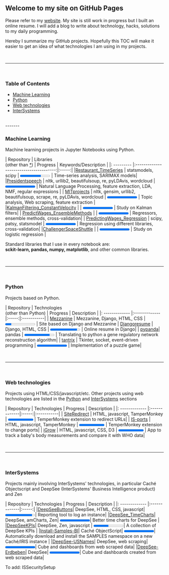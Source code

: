 <!--<style>
.markdown-body table {
    display: block;
    width: 100%;
    overflow: auto;
}
td:nth-child(1) {  
  width:250px;
}
td:nth-child(2) {  
  width:250px;
}
td:nth-child(3) {  
  width:100px;
}
</style>
-->
## Welcome to my site on GitHub Pages

Please refer to my [website](https://aless80.pythonanywhere.com/). My site is still work in progress but I built an online resume. I will add a blog to write about technology, hacks, solutions to my daily programming. 

Hereby I summarize my GitHub projects. Hopefully this TOC will make it easier to get an idea of what technologies I am using in my projects. 

<br>

-----------
<br>






### Table of Contents
* [Machine Learning](#machine-learning)  
* [Python](#Python)
* [Web technologies](#web-technologies)
* [InterSystems](#intersystems)

<br>
-------
<br>



### Machine Learning

Machine learning projects in Jupyter Notebooks using Python. 


| Repository | Libraries<br>(other than <a href="#libs">*</a>) | Progress | Keywords/Description |
|: --------- |:--------------------------------------:|:-----:|
|[Restaurant_TimeSeries](https://github.com/aless80/Restaurant_TimeSeries) | statsmodels, scipy | <progress value="70" max="100" style="width:95px"></progress>  | Time-series analysis, SARIMAX models|
|[Presidentspeech](https://github.com/aless80/Presidentspeech) | nltk, urllib2, beautifulsoup, re, pyLDAvis, wordcloud | <progress value="100" max="100" style="width:95px"></progress>  | Natural Language Processing, feature extraction, LDA, NMF, regular expressions |
| [MITprojects](https://github.com/aless80/MITprojects) | nltk, gensim, urllib2, beautifulsoup, scrape, re, pyLDAvis, wordcloud | <progress value="100" max="100" style="width:95px"></progress>  | Topic analysis, Web scraping, feature extraction |
|[KalmanFiltering_ConstantVelocity](https://github.com/aless80/KalmanFiltering_ConstantVelocity) |  | <progress value="100" max="100" style="width:95px"></progress>  | Study on Kalman filters|
| [PredictWages_EnsembleMethods](https://github.com/aless80/PredictWages_EnsembleMethods) | | <progress value="100" max="100" style="width:95px"></progress> | Regressors, ensemble methods, cross-validation|
| [PredictingWages_Regression](https://github.com/aless80/PredictingWages_Regression) | scipy, patsy, statsmodel | <progress value="100" max="100" style="width:95px"></progress>  | Regression using different libraries, cross-validation|
|[ChallengerSpaceShuttle](https://github.com/aless80/ChallengerSpaceShuttle) |  | <progress value="100" max="100" style="width:95px"></progress>  | Study on logistic regression |


Standard libraries that I use in every notebook are:  
<a id="libs"></a> **sckit-learn, pandas, numpy, matplotlib**, and other common libraries. 

<br>

-------
<br>




### Python

Projects based on Python. 

| Repository | Technologies<br>(other than Python) | Progress | Description |
|: ------------- |:-------------|:-----:|:-----------|
| [Mezzanine](https://github.com/aless80/Mezzanine) | Mezzanine, Django, HTML, CSS | <progress value="20" max="100" style="width:95px"></progress>  | Site based on Django and Mezzanine
| [Djangoresume](https://github.com/aless80/Djangoresume) | Django, HTML, CSS | <progress value="90" max="100" style="width:95px"></progress>  | Online resume in Django|
| [pypanda](https://github.com/aless80/pypanda)| pandas | <progress value="85" max="100" style="width:95px"></progress> |  Translating to python a gene regulatory network reconstruction algorithm|
| [tantrix](https://github.com/aless80/tantrix) | Tkinter, socket, event-driven programming | <progress value="100" max="100" style="width:95px"></progress>  |  Implementation of a puzzle game|

<br>

-------
<br>



### Web technologies

Projects using HTML/CSS/javascript/etc. Other projects using web technologies are listed in the [Python](#Python) and [InterSystems](#intersystems) sections


| Repository | Technologies | Progress | Description |
|: ------------- |:-------------|:-----:|:-----------|
| [SiteRedirect](https://github.com/aless80/SiteRedirect) | HTML, javascript, TamperMonkey | <progress value="100" max="100" style="width:80px"></progress>  | TemperMonkey extension to redirect URLs|
| [IS-ports](https://github.com/aless80/IS-ports) | HTML, javascript, TamperMonkey | <progress value="100" max="100" style="width:80px"></progress>  | TemperMonkey extension to change ports|
| [iGrow](https://github.com/aless80/iGrow) | HTML, javascript, CSS, D3 | <progress value="100" max="100" style="width:80px"></progress>  | App to track a baby's body measurements and compare it with WHO data|

<br>

-------
<br>




### InterSystems
Projects mainly involving InterSystems' technologies, in particular Caché Objectscript and DeepSee (InterSystems' Business Intelligence product) and Zen 

| Repository | Technologies | Progress | Description |
|: ------------- |:-------------|:-----:|
|[DeepSeeButtons](https://github.com/aless80/DeepSeeButtons)| DeepSee, HTML, CSS, javascript| <progress value="90" max="100" style="width:95px"></progress>| Reporting tool to log an instance|
|[DeepSee_TimeCharts](https://github.com/aless80/DeepSee_TimeCharts)| DeepSee, amCharts, Zen| <progress value="100" max="100" style="width:95px"></progress>| Better time charts for DeepSee |
|[DeepSeeKPIs](https://github.com/aless80/DeepSeeKPIs)| DeepSee, Zen, javascript | <progress value="50" max="100" style="width:95px"></progress>| A collection of DeepSee KPIs |
|[Install-Samples-BI](https://github.com/aless80/Install-Samples-BI)| Caché ObjectScript| <progress value="100" max="100" style="width:95px"></progress>| Automatically download and install the SAMPLES namespace on a new Caché/IRIS instance |
|[DeepSee-USNames](https://github.com/aless80/DeepSee-USNames)| DeepSee, web scraping| <progress value="100" max="100" style="width:95px"></progress>| Cube and dashboards from web scraped data|
|[DeepSee-Erdbeben](https://github.com/aless80/DeepSee-Erdbeben)| DeepSee| <progress value="100" max="100" style="width:95px"></progress>| Cube and dashboards created from web scraped data|

To add: ISSecuritySetup


<br>
<br>
